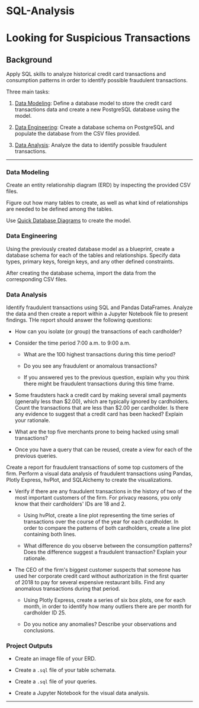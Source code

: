 # SQL-Analysis
# Looking for Suspicious Transactions

## Background

Apply SQL skills to analyze historical credit card transactions and consumption patterns in order to identify possible fraudulent transactions.

Three main tasks:

1. [Data Modeling](#Data-Modeling):
Define a database model to store the credit card transactions data and create a new PostgreSQL database using the model.

2. [Data Engineering](#Data-Engineering): Create a database schema on PostgreSQL and populate the database from the CSV files provided.

3. [Data Analysis](#Data-Analysis): Analyze the data to identify possible fraudulent transactions.

---
### Data Modeling

Create an entity relationship diagram (ERD) by inspecting the provided CSV files.

Figure out how many tables to create, as well as what kind of relationships are needed to be defined among the tables.

Use [Quick Database Diagrams](https://app.quickdatabasediagrams.com/#/) to create the model.

### Data Engineering

Using the previously created database model as a blueprint, create a database schema for each of the tables and relationships. Specify data types, primary keys, foreign keys, and any other defined constraints.

After creating the database schema, import the data from the corresponding CSV files.

### Data Analysis

Identify fraudulent transactions using SQL and Pandas DataFrames. Analyze the data and then create a report within a Jupyter Notebook file to present findings. THe report should answer the following questions:

* How can you isolate (or group) the transactions of each cardholder?

* Consider the time period 7:00 a.m. to 9:00 a.m.

  * What are the 100 highest transactions during this time period?

  * Do you see any fraudulent or anomalous transactions?

  * If you answered yes to the previous question, explain why you think there might be fraudulent transactions during this time frame.

* Some fraudsters hack a credit card by making several small payments (generally less than $\$$2.00), which are typically ignored by cardholders. Count the transactions that are less than $2.00 per cardholder. Is there any evidence to suggest that a credit card has been hacked? Explain your rationale.

* What are the top five merchants prone to being hacked using small transactions?

* Once you have a query that can be reused, create a view for each of the previous queries.

Create a report for fraudulent transactions of some top customers of the firm. Perform a visual data analysis of fraudulent transactions using Pandas, Plotly Express, hvPlot, and SQLAlchemy to create the visualizations.

* Verify if there are any fraudulent transactions in the history of two of the most important customers of the firm. For privacy reasons, you only know that their cardholders' IDs are 18 and 2.

  * Using hvPlot, create a line plot representing the time series of transactions over the course of the year for each cardholder. In order to compare the patterns of both cardholders, create a line plot containing both lines.

  * What difference do you observe between the consumption patterns? Does the difference suggest a fraudulent transaction? Explain your rationale.

* The CEO of the firm's biggest customer suspects that someone has used her corporate credit card without authorization in the first quarter of 2018 to pay for several expensive restaurant bills. Find any anomalous transactions during that period.

  * Using Plotly Express, create a series of six box plots, one for each month, in order to identify how many outliers there are per month for cardholder ID 25.

  * Do you notice any anomalies? Describe your observations and conclusions.

### Project Outputs

* Create an image file of your ERD.

* Create a `.sql` file of your table schemata.

* Create a `.sql` file of your queries.

* Create a Jupyter Notebook for the visual data analysis.

---

